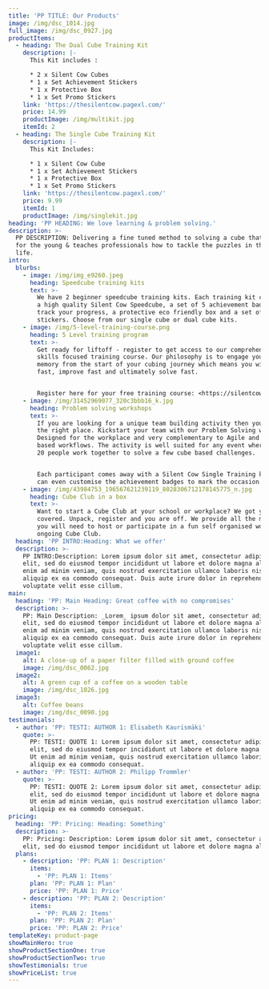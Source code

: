 ```yaml
---
title: 'PP TITLE: Our Products'
image: /img/dsc_1014.jpg
full_image: /img/dsc_0927.jpg
productItems:
  - heading: The Dual Cube Training Kit
    description: |-
      This Kit includes :

      * 2 x Silent Cow Cubes
      * 1 x Set Achievement Stickers
      * 1 x Protective Box
      * 1 x Set Promo Stickers
    link: 'https://thesilentcow.pagexl.com/'
    price: 14.99
    productImage: /img/multikit.jpg
    itemId: 2
  - heading: The Single Cube Training Kit
    description: |-
      This Kit Includes:

      * 1 x Silent Cow Cube
      * 1 x Set Achievement Stickers
      * 1 x Protective Box
      * 1 x Set Promo Stickers
    link: 'https://thesilentcow.pagexl.com/'
    price: 9.99
    itemId: 1
    productImage: /img/singlekit.jpg
heading: 'PP HEADING: We love learning & problem solving.'
description: >-
  PP DESCRIPTION: Delivering a fine tuned method to solving a cube that’s fun
  for the young & teaches professionals how to tackle the puzzles in their work
  life.
intro:
  blurbs:
    - image: /img/img_e9260.jpeg
      heading: Speedcube training kits
      text: >-
        We have 2 beginner speedcube training kits. Each training kit comes with
        a high quality Silent Cow Speedcube, a set of 5 achievement badges to
        track your progress, a protective eco friendly box and a set of cool
        stickers. Choose from our single cube or dual cube kits.
    - image: /img/5-level-training-course.png
      heading: 5 Level training program
      text: >-
        Get ready for liftoff - register to get access to our comprehensive,
        skills focused training course. Our philosophy is to engage your muscle
        memory from the start of your cubing journey which means you will learn
        fast, improve fast and ultimately solve fast. 


        Register here for your free training course: <https://silentcow.eu>
    - image: /img/31452969077_320c3bbb16_k.jpg
      heading: Problem solving workshops
      text: >-
        If you are looking for a unique team building activity then you are in
        the right place. Kickstart your team with our Problem Solving workshop.
        Designed for the workplace and very complementary to Agile and SCRUM
        based workflows. The activity is well suited for any event where up to
        20 people work together to solve a few cube based challenges.


        Each participant comes away with a Silent Cow Single Training kit. We
        can even customise the achievement badges to mark the occasion.
    - image: /img/43984753_196567621239119_8028306712178145775_n.jpg
      heading: Cube Club in a box
      text: >-
        Want to start a Cube Club at your school or workplace? We got you
        covered. Unpack, register and you are off. We provide all the materials
        you will need to host or participate in a fun self organised workshop or
        ongoing Cube Club. 
  heading: 'PP INTRO:Heading: What we offer'
  description: >-
    PP INTRO:Description: Lorem ipsum dolor sit amet, consectetur adipiscing
    elit, sed do eiusmod tempor incididunt ut labore et dolore magna aliqua. Ut
    enim ad minim veniam, quis nostrud exercitation ullamco laboris nisi ut
    aliquip ex ea commodo consequat. Duis aute irure dolor in reprehenderit in
    voluptate velit esse cillum.
main:
  heading: 'PP: Main Heading: Great coffee with no compromises'
  description: >-
    PP: Main Description: _Lorem_ ipsum dolor sit amet, consectetur adipiscing
    elit, sed do eiusmod tempor incididunt ut labore et dolore magna aliqua. Ut
    enim ad minim veniam, quis nostrud exercitation ullamco laboris nisi ut
    aliquip ex ea commodo consequat. Duis aute irure dolor in reprehenderit in
    voluptate velit esse cillum.
  image1:
    alt: A close-up of a paper filter filled with ground coffee
    image: /img/dsc_0062.jpg
  image2:
    alt: A green cup of a coffee on a wooden table
    image: /img/dsc_1026.jpg
  image3:
    alt: Coffee beans
    image: /img/dsc_0090.jpg
testimonials:
  - author: 'PP: TESTI: AUTHOR 1: Elisabeth Kaurismäki'
    quote: >-
      PP: TESTI: QUOTE 1: Lorem ipsum dolor sit amet, consectetur adipiscing
      elit, sed do eiusmod tempor incididunt ut labore et dolore magna aliqua.
      Ut enim ad minim veniam, quis nostrud exercitation ullamco laboris nisi ut
      aliquip ex ea commodo consequat.
  - author: 'PP: TESTI: AUTHOR 2: Philipp Trommler'
    quote: >-
      PP: TESTI: QUOTE 2: Lorem ipsum dolor sit amet, consectetur adipiscing
      elit, sed do eiusmod tempor incididunt ut labore et dolore magna aliqua.
      Ut enim ad minim veniam, quis nostrud exercitation ullamco laboris nisi ut
      aliquip ex ea commodo consequat.
pricing:
  heading: 'PP: Pricing: Heading: Something'
  description: >-
    PP: Pricing: Description: Lorem ipsum dolor sit amet, consectetur adipiscing
    elit, sed do eiusmod tempor incididunt ut labore et dolore magna aliqua.
  plans:
    - description: 'PP: PLAN 1: Description'
      items:
        - 'PP: PLAN 1: Items'
      plan: 'PP: PLAN 1: Plan'
      price: 'PP: PLAN 1: Price'
    - description: 'PP: PLAN 2: Description'
      items:
        - 'PP: PLAN 2: Items'
      plan: 'PP: PLAN 2: Plan'
      price: 'PP: PLAN 2: Price'
templateKey: product-page
showMainHero: true
showProductSectionOne: true
showProductSectionTwo: true
showTestimonials: true
showPriceList: true
---
```


